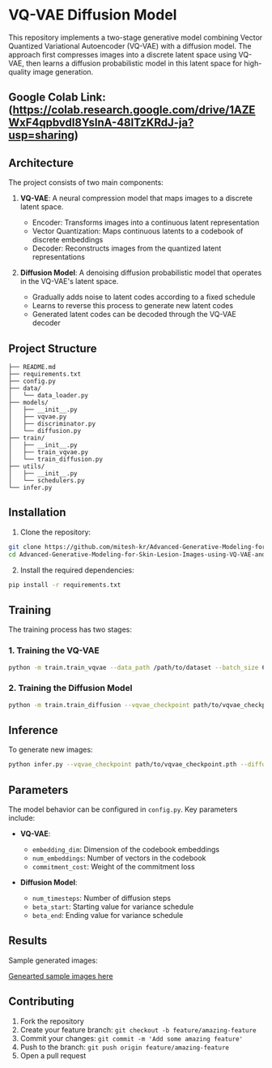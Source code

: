 # VQ-VAE Diffusion Model

This repository implements a two-stage generative model combining Vector Quantized Variational Autoencoder (VQ-VAE) with a diffusion model. The approach first compresses images into a discrete latent space using VQ-VAE, then learns a diffusion probabilistic model in this latent space for high-quality image generation.


## Google Colab Link: (https://colab.research.google.com/drive/1AZEWxF4qpbvdl8YslnA-48lTzKRdJ-ja?usp=sharing)


## Architecture

The project consists of two main components:

1. **VQ-VAE**: A neural compression model that maps images to a discrete latent space.
   - Encoder: Transforms images into a continuous latent representation
   - Vector Quantization: Maps continuous latents to a codebook of discrete embeddings
   - Decoder: Reconstructs images from the quantized latent representations

2. **Diffusion Model**: A denoising diffusion probabilistic model that operates in the VQ-VAE's latent space.
   - Gradually adds noise to latent codes according to a fixed schedule
   - Learns to reverse this process to generate new latent codes
   - Generated latent codes can be decoded through the VQ-VAE decoder

## Project Structure

```
├── README.md
├── requirements.txt
├── config.py
├── data/
│   └── data_loader.py
├── models/
│   ├── __init__.py
│   ├── vqvae.py
│   ├── discriminator.py
│   └── diffusion.py
├── train/
│   ├── __init__.py
│   ├── train_vqvae.py
│   └── train_diffusion.py
├── utils/
│   ├── __init__.py
│   └── schedulers.py
└── infer.py
```

## Installation

1. Clone the repository:
```bash
git clone https://github.com/mitesh-kr/Advanced-Generative-Modeling-for-Skin-Lesion-Images-using-VQ-VAE-and-Latent-Diffusion.git
cd Advanced-Generative-Modeling-for-Skin-Lesion-Images-using-VQ-VAE-and-Latent-Diffusion

```

2. Install the required dependencies:
```bash
pip install -r requirements.txt
```

## Training

The training process has two stages:

### 1. Training the VQ-VAE

```bash
python -m train.train_vqvae --data_path /path/to/dataset --batch_size 64 --num_epochs 100
```

### 2. Training the Diffusion Model

```bash
python -m train.train_diffusion --vqvae_checkpoint path/to/vqvae_checkpoint.pth --data_path /path/to/dataset --batch_size 64 --num_epochs 100
```

## Inference

To generate new images:

```bash
python infer.py --vqvae_checkpoint path/to/vqvae_checkpoint.pth --diffusion_checkpoint path/to/diffusion_checkpoint.pth --num_samples 16 --output_dir samples
```

## Parameters

The model behavior can be configured in `config.py`. Key parameters include:

- **VQ-VAE**:
  - `embedding_dim`: Dimension of the codebook embeddings
  - `num_embeddings`: Number of vectors in the codebook
  - `commitment_cost`: Weight of the commitment loss

- **Diffusion Model**:
  - `num_timesteps`: Number of diffusion steps
  - `beta_start`: Starting value for variance schedule
  - `beta_end`: Ending value for variance schedule

## Results

Sample generated images:

[Genearted sample images here](https://drive.google.com/file/d/19GDyU2i3uuA1o7BjWorm9nsIHjV6-t8Y/view?usp=sharing)

## Contributing

1. Fork the repository
2. Create your feature branch: `git checkout -b feature/amazing-feature`
3. Commit your changes: `git commit -m 'Add some amazing feature'`
4. Push to the branch: `git push origin feature/amazing-feature`
5. Open a pull request
